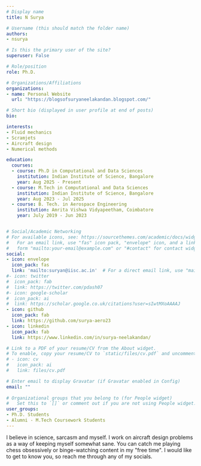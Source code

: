 ```yaml
---
# Display name
title: N Surya

# Username (this should match the folder name)
authors:
- nsurya

# Is this the primary user of the site?
superuser: False

# Role/position
role: Ph.D.

# Organizations/Affiliations
organizations:
- name: Personal Website
  url: "https://blogsofsuryaneelakandan.blogspot.com/"

# Short bio (displayed in user profile at end of posts)
bio: 

interests:
- Fluid mechanics   
- Scramjets
- Aircraft design
- Numerical methods

education:
  courses:
  - course: Ph.D in Computational and Data Sciences
    institution: Indian Institute of Science, Bangalore
    year: Aug 2025 - Present
  - course: M.Tech in Computational and Data Sciences
    institution: Indian Institute of Science, Bangalore
    year: Aug 2023 - Jul 2025
  - course: B. Tech. in Aerospace Engineering
    institution: Amrita Vishwa Vidyapeetham, Coimbatore
    year: July 2019 - Jun 2023


# Social/Academic Networking
# For available icons, see: https://sourcethemes.com/academic/docs/widgets/#icons
#   For an email link, use "fas" icon pack, "envelope" icon, and a link in the
#   form "mailto:your-email@example.com" or "#contact" for contact widget.
social:
- icon: envelope
  icon_pack: fas
  link: 'mailto:suryan@iisc.ac.in'  # For a direct email link, use "mailto:test@example.org".
#- icon: twitter
#  icon_pack: fab
#  link: https://twitter.com/pdash07
#- icon: google-scholar
#  icon_pack: ai
#  link: https://scholar.google.co.uk/citations?user=sIwtMXoAAAAJ
- icon: github
  icon_pack: fab
  link: https://github.com/surya-aero23
- icon: linkedin
  icon_pack: fab
  link: https://www.linkedin.com/in/surya-neelakandan/

# Link to a PDF of your resume/CV from the About widget.
# To enable, copy your resume/CV to `static/files/cv.pdf` and uncomment the lines below.  
# - icon: cv
#   icon_pack: ai
#   link: files/cv.pdf

# Enter email to display Gravatar (if Gravatar enabled in Config)
email: ""
  
# Organizational groups that you belong to (for People widget)
#   Set this to `[]` or comment out if you are not using People widget.  
user_groups:
- Ph.D. Students
- Alumni - M.Tech Coursework Students
---
```

I believe in science, sarcasm and myself. I work on aircraft design problems as a way of keeping myself somewhat sane. You can catch me playing chess obsessively or binge-watching content in my "free time". I would like to get to know you, so reach me through any of my socials.
